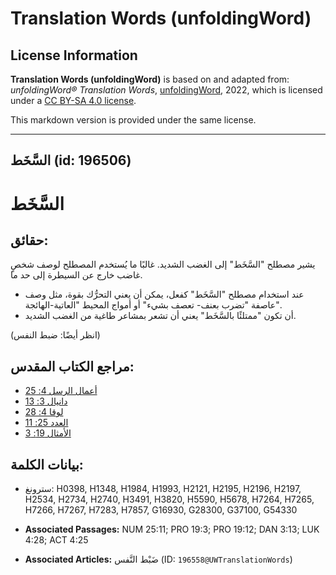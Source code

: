# Translation Words (unfoldingWord)

## License Information

**Translation Words (unfoldingWord)** is based on and adapted from: _unfoldingWord® Translation Words_, [unfoldingWord](https://unfoldingword.org/utw), 2022, which is licensed under a [CC BY-SA 4.0 license](https://creativecommons.org/licenses/by-sa/4.0/legalcode.en).

This markdown version is provided under the same license.



--------------------------------

## السَّخَط (id: 196506)

السَّخَط
========

حقائق:
------

يشير مصطلح "السَّخَط" إلى الغضب الشديد. غالبًا ما يُستخدم المصطلح لوصف شخصٍ غاضب خارج عن السيطرة إلى حد ما.

* عند استخدام مصطلح "السَّخَط" كفعل، يمكن أن يعني التحرُّك بقوة، مثل وصف عاصفة "تضرب بعنف\- تعصف بشيء" أو أمواج المحيط "العاتية\-الهائجة".
* أن تكون "ممتلئًا بالسَّخَط" يعني أن تشعر بمشاعر طاغية من الغضب الشديد.

(انظر أيضًا: ضبط النفس)

مراجع الكتاب المقدس:
--------------------

* [أعمال الرسل 4: 25](https://ref.ly/Acts4:25)
* [دانيال 3: 13](https://ref.ly/Dan3:13)
* [لوقا 4: 28](https://ref.ly/Luke4:28)
* [العدد 25: 11](https://ref.ly/Num25:11)
* [الأمثال 19: 3](https://ref.ly/Prov19:3)

بيانات الكلمة:
--------------

* سترونغ: H0398, H1348, H1984, H1993, H2121, H2195, H2196, H2197, H2534, H2734, H2740, H3491, H3820, H5590, H5678, H7264, H7265, H7266, H7267, H7283, H7857, G16930, G28300, G37100, G54330

* **Associated Passages:** NUM 25:11; PRO 19:3; PRO 19:12; DAN 3:13; LUK 4:28; ACT 4:25
* **Associated Articles:** ضَبْط النَّفس (ID: `196558@UWTranslationWords`)

